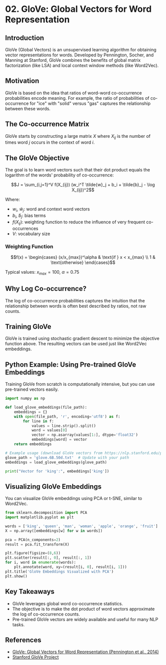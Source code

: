 # 02. GloVe: Global Vectors for Word Representation

## Introduction

GloVe (Global Vectors) is an unsupervised learning algorithm for obtaining vector representations for words. Developed by Pennington, Socher, and Manning at Stanford, GloVe combines the benefits of global matrix factorization (like LSA) and local context window methods (like Word2Vec).

## Motivation

GloVe is based on the idea that ratios of word-word co-occurrence probabilities encode meaning. For example, the ratio of probabilities of co-occurrence for "ice" with "solid" versus "gas" captures the relationship between these words.

## The Co-occurrence Matrix

GloVe starts by constructing a large matrix $`X`$ where $`X_{ij}`$ is the number of times word $`j`$ occurs in the context of word $`i`$.

## The GloVe Objective

The goal is to learn word vectors such that their dot product equals the logarithm of the words' probability of co-occurrence:

```math
J = \sum_{i,j=1}^V f(X_{ij}) (w_i^T \tilde{w}_j + b_i + \tilde{b}_j - \log X_{ij})^2
```

Where:
- $`w_i`$, $`\tilde{w}_j`$: word and context word vectors
- $`b_i`$, $`\tilde{b}_j`$: bias terms
- $`f(X_{ij})`$: weighting function to reduce the influence of very frequent co-occurrences
- $`V`$: vocabulary size

### Weighting Function

```math
f(x) = \begin{cases}
    (x/x_{max})^\alpha & \text{if } x < x_{max} \\
    1 & \text{otherwise}
\end{cases}
```

Typical values: $`x_{max} = 100`$, $`\alpha = 0.75`$

## Why Log Co-occurrence?

The log of co-occurrence probabilities captures the intuition that the relationship between words is often best described by ratios, not raw counts.

## Training GloVe

GloVe is trained using stochastic gradient descent to minimize the objective function above. The resulting vectors can be used just like Word2Vec embeddings.

## Python Example: Using Pre-trained GloVe Embeddings

Training GloVe from scratch is computationally intensive, but you can use pre-trained vectors easily.

```python
import numpy as np

def load_glove_embeddings(file_path):
    embeddings = {}
    with open(file_path, 'r', encoding='utf8') as f:
        for line in f:
            values = line.strip().split()
            word = values[0]
            vector = np.asarray(values[1:], dtype='float32')
            embeddings[word] = vector
    return embeddings

# Example usage (download GloVe vectors from https://nlp.stanford.edu/projects/glove/)
glove_path = 'glove.6B.50d.txt'  # Update with your path
embeddings = load_glove_embeddings(glove_path)

print("Vector for 'king':", embeddings['king'])
```

## Visualizing GloVe Embeddings

You can visualize GloVe embeddings using PCA or t-SNE, similar to Word2Vec.

```python
from sklearn.decomposition import PCA
import matplotlib.pyplot as plt

words = ['king', 'queen', 'man', 'woman', 'apple', 'orange', 'fruit']
X = np.array([embeddings[w] for w in words])

pca = PCA(n_components=2)
result = pca.fit_transform(X)

plt.figure(figsize=(8,6))
plt.scatter(result[:, 0], result[:, 1])
for i, word in enumerate(words):
    plt.annotate(word, xy=(result[i, 0], result[i, 1]))
plt.title('GloVe Embeddings Visualized with PCA')
plt.show()
```

## Key Takeaways
- GloVe leverages global word co-occurrence statistics.
- The objective is to make the dot product of word vectors approximate the log of co-occurrence counts.
- Pre-trained GloVe vectors are widely available and useful for many NLP tasks.

## References
- [GloVe: Global Vectors for Word Representation (Pennington et al., 2014)](https://nlp.stanford.edu/pubs/glove.pdf)
- [Stanford GloVe Project](https://nlp.stanford.edu/projects/glove/) 